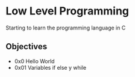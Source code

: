 # Low Level Programming
Starting to learn the programming language in C

## Objectives
* 0x0 Hello World		
* 0x01 Variables if else y while

